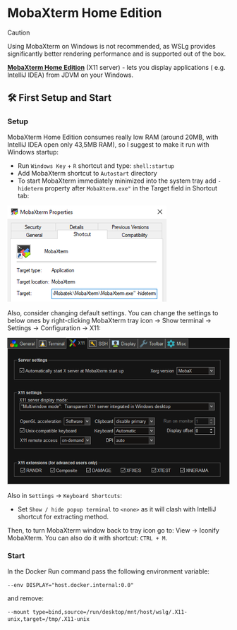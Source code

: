 # MobaXterm Home Edition

> [!CAUTION]
> Using MobaXterm on Windows is not recommended, as WSLg provides significantly better rendering performance and is
> supported out of the box.

[**MobaXterm Home Edition**](https://mobaxterm.mobatek.net/download.html) (X11 server) - lets you display applications (
e.g. IntelliJ IDEA) from JDVM on your Windows.

## 🛠️ First Setup and Start

### Setup

MobaXterm Home Edition consumes really low RAM (around 20MB, with IntelliJ IDEA open only 43,5MB RAM), so I suggest to
make it run with Windows startup:

* Run `Windows Key` + `R` shortcut and type: `shell:startup`
* Add MobaXterm shortcut to `Autostart` directory
* To start MobaXterm immediately minimized into the system tray add `-hideterm` property after `MobaXterm.exe"` in the
  Target field in Shortcut tab:

![MobaXterm -hideterm property](../docs/images/mobaxterm-hideterm.png)

Also, consider changing default settings. You can change the settings to below ones by right-clicking MobaXterm tray
icon -> Show terminal -> Settings -> Configuration -> X11:

![MobaXterm X11 Settings](../docs/images/mobaxterm-x11-settings.png)

Also in `Settings` -> `Keyboard Shortcuts`:

- Set `Show / hide popup terminal` to `<none>` as it will clash with IntelliJ shortcut for extracting method.

Then, to turn MobaXterm window back to tray icon go to: View -> Iconify MobaXterm. You can also do it with shortcut:
`CTRL + M`.

### Start

In the Docker Run command pass the following environment variable:

```shell
--env DISPLAY="host.docker.internal:0.0"
```

and remove:

```shell
--mount type=bind,source=/run/desktop/mnt/host/wslg/.X11-unix,target=/tmp/.X11-unix
```
